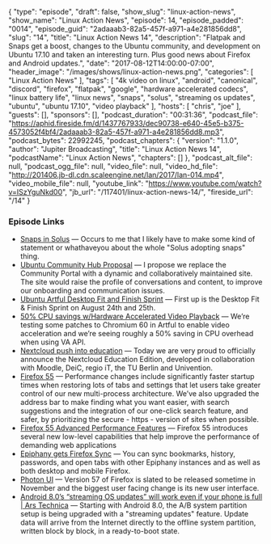{
  "type": "episode",
  "draft": false,
  "show_slug": "linux-action-news",
  "show_name": "Linux Action News",
  "episode": 14,
  "episode_padded": "0014",
  "episode_guid": "2adaaab3-82a5-457f-a971-a4e281856dd8",
  "slug": "14",
  "title": "Linux Action News 14",
  "description": "Flatpak and Snaps get a boost, changes to the Ubuntu community, and development on Ubuntu 17.10 and taken an interesting turn. Plus good news about Firefox and Android updates.",
  "date": "2017-08-12T14:00:00-07:00",
  "header_image": "/images/shows/linux-action-news.png",
  "categories": [
    "Linux Action News"
  ],
  "tags": [
    "4k video on linux",
    "android",
    "canonical",
    "discord",
    "firefox",
    "flatpak",
    "google",
    "hardware accelerated codecs",
    "linux battery life",
    "linux news",
    "snaps",
    "solus",
    "streaming os updates",
    "ubuntu",
    "ubuntu 17.10",
    "video playback"
  ],
  "hosts": [
    "chris",
    "joe"
  ],
  "guests": [],
  "sponsors": [],
  "podcast_duration": "00:31:36",
  "podcast_file": "https://aphid.fireside.fm/d/1437767933/dec90738-e640-45e5-b375-4573052f4bf4/2adaaab3-82a5-457f-a971-a4e281856dd8.mp3",
  "podcast_bytes": 22992245,
  "podcast_chapters": {
    "version": "1.1.0",
    "author": "Jupiter Broadcasting",
    "title": "Linux Action News 14",
    "podcastName": "Linux Action News",
    "chapters": []
  },
  "podcast_alt_file": null,
  "podcast_ogg_file": null,
  "video_file": null,
  "video_hd_file": "http://201406.jb-dl.cdn.scaleengine.net/lan/2017/lan-014.mp4",
  "video_mobile_file": null,
  "youtube_link": "https://www.youtube.com/watch?v=ISzYguNkd00",
  "jb_url": "/117401/linux-action-news-14/",
  "fireside_url": "/14"
}


### Episode Links

  * [Snaps in Solus](https://plus.google.com/+IkeyDoherty/posts/QF86urMjkqo "Snaps in Solus") — Occurs to me that I likely have to make some kind of statement or whathaveyou about the whole "Solus adopting snaps" thing. 
  * [Ubuntu Community Hub Proposal](https://popey.com/blog/posts/ubuntu-community-hub-proposal.html "Ubuntu Community Hub Proposal") — I propose we replace the Community Portal with a dynamic and collaboratively maintained site. The site would raise the profile of conversations and content, to improve our onboarding and communication issues.
  * [Ubuntu Artful Desktop Fit and Finish Sprint](https://insights.ubuntu.com/2017/08/08/ubuntu-artful-desktop-fit-and-finish-sprint/ "Ubuntu Artful Desktop Fit and Finish Sprint") — First up is the Desktop Fit & Finish Sprint on August 24th and 25th.
  * [50% CPU savings w/Hardware Accelerated Video Playback](https://insights.ubuntu.com/2017/08/11/ubuntu-desktop-weekly-update-august-11-2017/?utm_content=buffer6b52b&utm_medium=social&utm_source=plus.google.com&utm_campaign=buffer&_utm_source=1-2-2 "50% CPU savings w/Hardware Accelerated Video Playback") — We’re testing some patches to Chromium 60 in Artful to enable video acceleration and we’re seeing roughly a 50% saving in CPU overhead when using VA API. 
  * [Nextcloud push into education](https://nextcloud.com/blog/nextcloud-moodle-and-4-other-partners-announce-education-edition/ "Nextcloud push into education") — Today we are very proud to officially announce the Nextcloud Education Edition, developed in collaboration with Moodle, DeiC, regio iT, the TU Berlin and Univention.
  * [Firefox 55](https://www.mozilla.org/en-US/firefox/55.0/releasenotes/ "Firefox 55") — Performance changes include significantly faster startup times when restoring lots of tabs and settings that let users take greater control of our new multi-process architecture. We’ve also upgraded the address bar to make finding what you want easier, with search suggestions and the integration of our one-click search feature, and safer, by prioritizing the secure - https - version of sites when possible.
  * [Firefox 55 Advanced Performance Features](https://hacks.mozilla.org/2017/08/firefox-55-supports-webvr/ "Firefox 55 Advanced Performance Features") — Firefox 55 introduces several new low-level capabilities that help improve the performance of demanding web applications
  * [Epiphany gets Firefox Sync](https://blogs.gnome.org/mcatanzaro/2017/08/09/on-firefox-sync/ "Epiphany gets Firefox Sync") — You can sync bookmarks, history, passwords, and open tabs with other Epiphany instances and as well as both desktop and mobile Firefox. 
  * [Photon UI](https://www.xda-developers.com/firefox-nightly-new-photon-ui/ "Photon UI") — Version 57 of Firefox is slated to be released sometime in November and the biggest user facing change is its new user interface.
  * [Android 8.0’s “streaming OS updates” will work even if your phone is full | Ars Technica](https://arstechnica.com/gadgets/2017/08/android-8-0s-streaming-os-updates-will-work-even-if-your-phone-is-full/ "Android 8.0’s “streaming OS updates” will work even if your phone is full | Ars Technica") — Starting with Android 8.0, the A/B system partition setup is being upgraded with a "streaming updates" feature. Update data will arrive from the Internet directly to the offline system partition, written block by block, in a ready-to-boot state.


